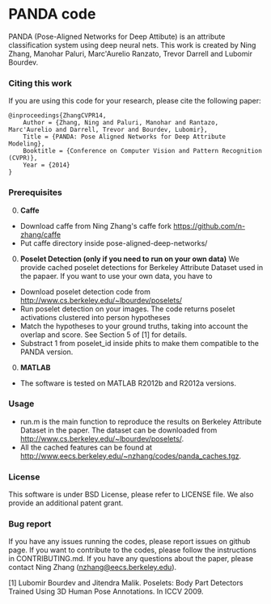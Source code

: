 PANDA code
=============
PANDA (Pose-Aligned Networks for Deep Attibute) is an attribute classification system using deep neural nets. This work is created by Ning Zhang, Manohar Paluri, Marc'Aurelio Ranzato, Trevor Darrell and Lubomir Bourdev.

### Citing this work
If you are using this code for your research, please cite the following paper:

    @inproceedings{ZhangCVPR14,
        Author = {Zhang, Ning and Paluri, Manohar and Rantazo, Marc'Aurelio and Darrell, Trevor and Bourdev, Lubomir},
        Title = {PANDA: Pose Aligned Networks for Deep Attribute Modeling},
        Booktitle = {Conference on Computer Vision and Pattern Recognition (CVPR)},
        Year = {2014}
    }

### Prerequisites
0. **Caffe**
  - Download caffe from Ning Zhang's caffe fork https://github.com/n-zhang/caffe
  - Put caffe directory inside pose-aligned-deep-networks/

0. **Poselet Detection (only if you need to run on your own data)** 
We provide cached poselet detections for Berkeley Attribute Dataset used in the papaer. If you want to use your own data, you have to 
  - Download poselet detection code from http://www.cs.berkeley.edu/~lbourdev/poselets/
  - Run poselet detection on your images. The code returns poselet activations clustered into person hypotheses
  - Match the hypotheses to your ground truths, taking into account the overlap and score. See Section 5 of [1] for details.
  - Substract 1 from poselet_id inside phits to make them compatible to the PANDA version.

0. **MATLAB**
  - The software is tested on MATLAB R2012b and R2012a versions.

### Usage
  - run.m is the main function to reproduce the results on Berkeley Attribute Dataset in the paper. The dataset can be downloaded from http://www.cs.berkeley.edu/~lbourdev/poselets/.
  - All the cached features can be found at http://www.eecs.berkeley.edu/~nzhang/codes/panda_caches.tgz.

### License
This software is under BSD License, please refer to LICENSE file. We also provide an additional patent grant.

### Bug report
If you have any issues running the codes, please report issues on github page. If you want to contribute to the codes, please follow the instructions in CONTRIBUTING.md. If you have any questions about the paper, please contact Ning Zhang (nzhang@eecs.berkeley.edu).

[1] Lubomir Bourdev and Jitendra Malik. Poselets: Body Part Detectors Trained Using 3D Human Pose Annotations. In ICCV 2009.
 
